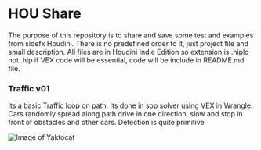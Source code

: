 # HOU Share
The purpose of this repository is to share and save some test and examples from
sidefx Houdini. There is no predefined order to it, just project file and small description.
All files are in Houdini Indie Edition so extension is .hiplc  not .hip
if VEX code will be essential, code will be include in README.md file.

### Traffic v01
Its a basic Traffic loop on path. Its done in sop solver using VEX in Wrangle.
Cars randomly spread along path drive in one direction, slow and stop in front of obstacles and other cars.
Detection is quite primitive

![Image of Yaktocat](https://github.com/szawel/HOU_Share/blob/master/gif/Trafficv01.gif)
